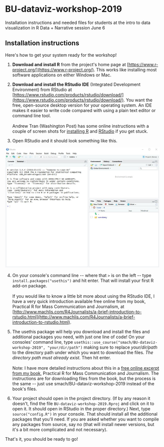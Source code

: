 # BU-dataviz-workshop-2019
Installation instructions and needed files for students at the intro to data visualization in R Data + Narrative session June 6

## Installation instructions

Here's how to get your system ready for the workshop!

1. **Download and install R** from the project's home page at [https://www.r-project.org/](https://www.r-project.org/). This works like installing most software applications on either Windows or Mac. 

2. **Download and install the RStudio IDE** (Integrated Development Environment) from RStudio at [https://www.rstudio.com/products/rstudio/download/](https://www.rstudio.com/products/rstudio/download/). You want the free, open-source desktop version for your operating system. An IDE makes it easier to write code compared with using a plain text editor or command line tool. <br /><br />Andrew Tran (Washington Post) has some online instructions with a couple of screen shots for [installing R](https://learn.r-journalism.com/en/introduction/installing_r/installing-r/) and [RStudio](https://learn.r-journalism.com/en/introduction/installing_rstudio/installing-rstudio/) if you get stuck.

3. Open RStudio and it should look something like this.

![RStudio IDE](img/rstudio.jpg)


4. On your console's command line -- where that `>` is on the left -- type `install.packages("usethis")` and hit enter. That will install your first R add-on package. <br /><br />If you would like to know a little bit more about using the RStudio IDE, I have a very quick introduction available free online from my book, Practical R for Mass Communication and Journalism, at [http://www.machlis.com/R4Journalists/a-brief-introduction-to-rstudio.html](http://www.machlis.com/R4Journalists/a-brief-introduction-to-rstudio.html).


4. The usethis package will help you download and install the files and additional packages you need, with just one line of code! On your consoles' command line, type `usethis::use_course("smach/BU-dataviz-workshop-2019", "your/dir/path")` making sure to replace _your/dir/path_ to the directory path under which you want to download the files. _The directory path must already exist._ Then hit enter. <br /><br />Note: I have more detailed instructions about this in a [free online excerpt from my book](http://www.machlis.com/R4Journalists/download-this-books-files.html), Practical R for Mass Communication and Journalism. The instructions are for downloading files from the book, but the process is the same -- just use smach/BU-dataviz-workshop-2019 instead of the book's files.

5. Your project should open in the project directory. (If by any reason it doesn't, find the file `BU-dataviz-workshop-2019.Rproj` and click on it to open it. It should open in RStudio in the proper directory.) Next, type `source("config.R")` in your console. That should install all the additional packages that you'll need. If you are asked whether you want to compile any packages from source, say no (that will install newer versions, but it's a bit more complicated and not necessary).

That's it, you should be ready to go!

